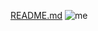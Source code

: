 [README.md](https://github.com/e-nk/e-nk/files/8135117/README.md)
![me](https://user-images.githubusercontent.com/59821335/155590522-1ede8978-be20-42f0-a862-ea81e39b9a16.jpg)
